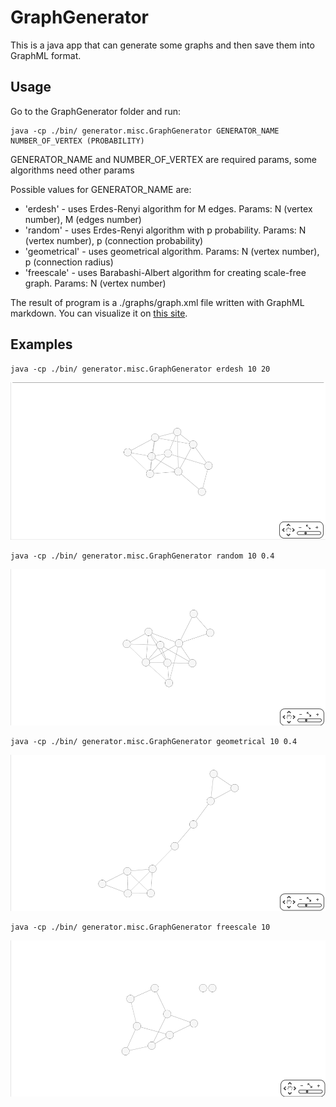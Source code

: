 GraphGenerator
==============

This is a java app that can generate some graphs and then save them into GraphML format.

## Usage ##
Go to the GraphGenerator folder and run:
```
java -cp ./bin/ generator.misc.GraphGenerator GENERATOR_NAME NUMBER_OF_VERTEX (PROBABILITY)
```
GENERATOR_NAME and NUMBER_OF_VERTEX are required params, some algorithms need other params

Possible values for GENERATOR_NAME are:

* 'erdesh' - uses Erdes-Renyi algorithm for M edges. Params: N (vertex number), M (edges number)
* 'random' - uses Erdes-Renyi algorithm with p probability. Params: N (vertex number), p (connection probability)
* 'geometrical' - uses geometrical algorithm. Params: N (vertex number), p (connection radius)
* 'freescale' - uses Barabashi-Albert algorithm for creating scale-free graph. Params: N (vertex number)

The result of program is a ./graphs/graph.xml file written with GraphML markdown. You can visualize it on [this site](http://cytoscapeweb.cytoscape.org/demo).

## Examples ##
```
java -cp ./bin/ generator.misc.GraphGenerator erdesh 10 20
```
![Erdes Renyi 1](./pics/0.png)

```
java -cp ./bin/ generator.misc.GraphGenerator random 10 0.4
```
![Erdes Renyi 2](./pics/1.png)

```
java -cp ./bin/ generator.misc.GraphGenerator geometrical 10 0.4
```
![Geometrical](./pics/2.png)

```
java -cp ./bin/ generator.misc.GraphGenerator freescale 10
```
![Barabashi Albert](./pics/3.png)
